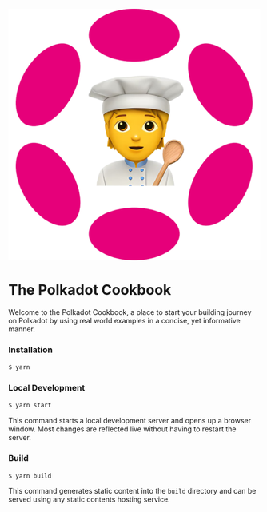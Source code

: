 ![Cookbook logo](./static/img/cookbook.png)

# The Polkadot Cookbook

Welcome to the Polkadot Cookbook, a place to start your building journey on Polkadot by using real world examples in a concise, yet informative manner.

### Installation

```bash
$ yarn
```

### Local Development

```bash
$ yarn start
```

This command starts a local development server and opens up a browser window. Most changes are reflected live without having to restart the server.

### Build

```bash
$ yarn build
```

This command generates static content into the `build` directory and can be served using any static contents hosting service.
